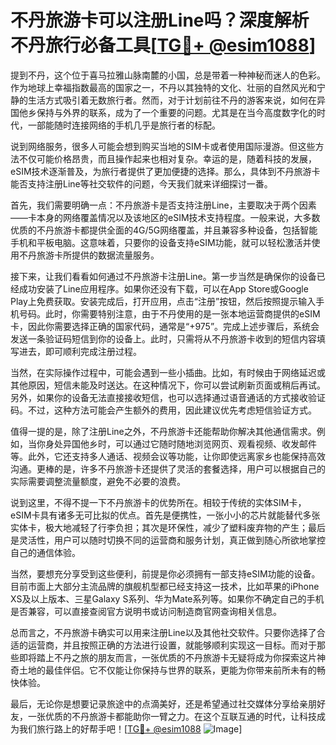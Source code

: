 # 不丹旅游卡可以注册Line吗？深度解析不丹旅行必备工具[[TG💪+ @esim1088](https://t.me/s/esim1088)]

提到不丹，这个位于喜马拉雅山脉南麓的小国，总是带着一种神秘而迷人的色彩。作为地球上幸福指数最高的国家之一，不丹以其独特的文化、壮丽的自然风光和宁静的生活方式吸引着无数旅行者。然而，对于计划前往不丹的游客来说，如何在异国他乡保持与外界的联系，成为了一个重要的问题。尤其是在当今高度数字化的时代，一部能随时连接网络的手机几乎是旅行者的标配。

说到网络服务，很多人可能会想到购买当地的SIM卡或者使用国际漫游。但这些方法不仅可能价格昂贵，而且操作起来也相对复杂。幸运的是，随着科技的发展，eSIM技术逐渐普及，为旅行者提供了更加便捷的选择。那么，具体到不丹旅游卡能否支持注册Line等社交软件的问题，今天我们就来详细探讨一番。

首先，我们需要明确一点：不丹旅游卡是否支持注册Line，主要取决于两个因素——卡本身的网络覆盖情况以及该地区的eSIM技术支持程度。一般来说，大多数优质的不丹旅游卡都提供全面的4G/5G网络覆盖，并且兼容多种设备，包括智能手机和平板电脑。这意味着，只要你的设备支持eSIM功能，就可以轻松激活并使用不丹旅游卡所提供的数据流量服务。

接下来，让我们看看如何通过不丹旅游卡注册Line。第一步当然是确保你的设备已经成功安装了Line应用程序。如果你还没有下载，可以在App Store或Google Play上免费获取。安装完成后，打开应用，点击“注册”按钮，然后按照提示输入手机号码。此时，你需要特别注意，由于不丹使用的是一张本地运营商提供的eSIM卡，因此你需要选择正确的国家代码，通常是“+975”。完成上述步骤后，系统会发送一条验证码短信到你的设备上。此时，只需将从不丹旅游卡收到的短信内容填写进去，即可顺利完成注册过程。

当然，在实际操作过程中，可能会遇到一些小插曲。比如，有时候由于网络延迟或其他原因，短信未能及时送达。在这种情况下，你可以尝试刷新页面或稍后再试。另外，如果你的设备无法直接接收短信，也可以选择通过语音通话的方式接收验证码。不过，这种方法可能会产生额外的费用，因此建议优先考虑短信验证方式。

值得一提的是，除了注册Line之外，不丹旅游卡还能帮助你解决其他通信需求。例如，当你身处异国他乡时，可以通过它随时随地浏览网页、观看视频、收发邮件等。此外，它还支持多人通话、视频会议等功能，让你即使远离家乡也能保持高效沟通。更棒的是，许多不丹旅游卡还提供了灵活的套餐选择，用户可以根据自己的实际需要调整流量额度，避免不必要的浪费。

说到这里，不得不提一下不丹旅游卡的优势所在。相较于传统的实体SIM卡，eSIM卡具有诸多无可比拟的优点。首先是便携性，一张小小的芯片就能替代多张实体卡，极大地减轻了行李负担；其次是环保性，减少了塑料废弃物的产生；最后是灵活性，用户可以随时切换不同的运营商和服务计划，真正做到随心所欲地掌控自己的通信体验。

当然，要想充分享受到这些便利，前提是你必须拥有一部支持eSIM功能的设备。目前市面上大部分主流品牌的旗舰机型都已经支持这一技术，比如苹果的iPhone XS及以上版本、三星Galaxy S系列、华为Mate系列等。如果你不确定自己的手机是否兼容，可以直接查阅官方说明书或访问制造商官网查询相关信息。

总而言之，不丹旅游卡确实可以用来注册Line以及其他社交软件。只要你选择了合适的运营商，并且按照正确的方法进行设置，就能够顺利实现这一目标。而对于那些即将踏上不丹之旅的朋友而言，一张优质的不丹旅游卡无疑将成为你探索这片神奇土地的最佳伴侣。它不仅能让你保持与世界的联系，更能为你带来前所未有的畅快体验。

最后，无论你是想要记录旅途中的点滴美好，还是希望通过社交媒体分享给亲朋好友，一张优质的不丹旅游卡都能助你一臂之力。在这个互联互通的时代，让科技成为我们旅行路上的好帮手吧！[[TG💪+ @esim1088](https://t.me/s/esim1088) ![Image](https://i.postimg.cc/4NQfJmqS/Snipaste-2025-05-13-00-14-12.png)]